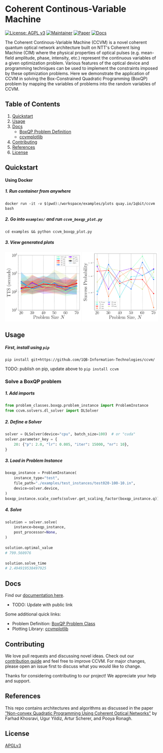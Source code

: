 # Coherent Continous-Variable Machine

[![License: AGPL v3](https://img.shields.io/badge/License-AGPL%20v3-green.svg)](https://www.gnu.org/licenses/agpl-3.0)
[![Maintainer](https://img.shields.io/badge/Maintainer-1QBit-blue)](http://1qbit.com/)
[![Paper](https://img.shields.io/badge/Paper-arxiv-red)](https://arxiv.org/abs/2209.04415)
[![Docs](https://img.shields.io/badge/Docs-Link-green)](https://urban-chainsaw-9k39nm4.pages.github.io/index.html)

The Coherent Continous-Variable Machine (CCVM) is a novel coherent quantum optical network architecture built on NTT's Coherent Ising Machine (CIM) where the physical properties of optical pulses (e.g. mean-field amplitude, phase, intensity, etc.) represent the continuous variables of a given optimization problem. Various features of the optical device and programming techniques can be used to implement the constraints imposed by these optimization problems. Here we demonstrate the application of CCVM in solving the Box-Constrained Quadratic Programming (BoxQP) problem by mapping the variables of problems into the random variables of CCVM.

## Table of Contents

1. [Quickstart](#quickstart)
2. [Usage](#usage)
3. [Docs](#docs)
    - [BoxQP Problem Definition](problem_classes/README.md)
    - [ccvmplotlib](ccvmplotlib/README.md)
4. [Contributing](#contributing)
5. [References](#references)
6. [License](#license)

## Quickstart

#### Using Docker

##### 1. Run container from anywhere

```
docker run -it -v $(pwd):/workspace/examples/plots quay.io/1qbit/ccvm bash
```

##### 2. Go into `examples/` and run `ccvm_boxqp_plot.py`

````
cd examples && python ccvm_boxqp_plot.py
````

##### 3. View generated plots

<p align="center">
    <img src="ccvmplotlib/images/tts_plot_example.png" width="250" >
    <img src="ccvmplotlib/images/success_prob_plot_example.png" width="250">
</p>


## Usage


##### First, install using `pip`

```
pip install git+https://github.com/1QB-Information-Technologies/ccvm/
```

TODO: publish on pip, update above to `pip install ccvm`


### Solve a BoxQP problem

##### 1. Add imports

```python
from problem_classes.boxqp.problem_instance import ProblemInstance
from ccvm.solvers.dl_solver import DLSolver
```

##### 2. Define a Solver

```python
solver = DLSolver(device="cpu", batch_size=100)  # or "cuda"
solver.parameter_key = {
    20: {"p": 2.0, "lr": 0.005, "iter": 15000, "nr": 10},
}
```

##### 3. Load in Problem Instance

```python
boxqp_instance = ProblemInstance(
    instance_type="test",
    file_path="./examples/test_instances/test020-100-10.in",
    device=solver.device,
)
boxqp_instance.scale_coefs(solver.get_scaling_factor(boxqp_instance.q))
```

##### 4. Solve

```python
solution = solver.solve(
    instance=boxqp_instance,
    post_processor=None,
)

solution.optimal_value
# 799.560976

solution.solve_time
# 2.494919538497925
```


## Docs

Find our [documentation here](https://urban-chainsaw-9k39nm4.pages.github.io/index.html).

* TODO: Update with public link

Some additional quick links:
- Problem Definition: [BoxQP Problem Class](problem_classes/README.md)
- Plotting Library: [ccvmplotlib](ccvmplotlib/README.md)


## Contributing

We love pull requests and discussing novel ideas. Check out our [contribution guide](CONTRIBUTING.md) and feel free to improve CCVM. For major changes, please open an issue first to discuss what you would like to change.

Thanks for considering contributing to our project! We appreciate your help and support.


## References

This repo contains architectures and algorithms as discussed in the paper ["Non-convex Quadratic Programming Using Coherent Optical Networks"](https://arxiv.org/abs/2209.04415) by Farhad Khosravi, Ugur Yildiz, Artur Scherer, and Pooya Ronagh.


## License

[APGLv3](https://github.com/1QB-Information-Technologies/ccvm/blob/main/LICENSE)
